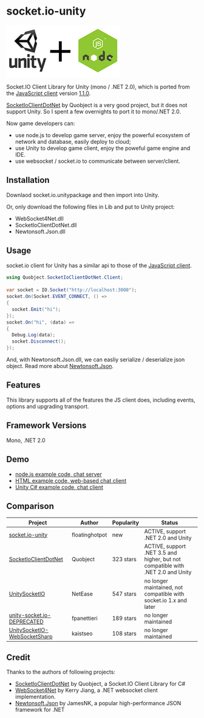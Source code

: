 # socket.io-unity

![unity-nodejs](Demo/unity-nodejs.jpg)

Socket.IO Client Library for Unity (mono / .NET 2.0), which is ported from the [JavaScript client](https://github.com/Automattic/socket.io-client) version [1.1.0](https://github.com/socketio/socket.io-client/releases/tag/1.1.0).

[SocketIoClientDotNet](https://github.com/Quobject/SocketIoClientDotNet) by Quobject is a very good project, but it does not support Unity. So I spent a few overnights to port it to mono/.NET 2.0.

Now game developers can:
* use node.js to develop game server, enjoy the powerful ecosystem of network and database, easily deploy to cloud;
* use Unity to develop game client, enjoy the poweful game engine and IDE.
* use websocket / socket.io to communicate between server/client.

## Installation

Downlaod socket.io.unitypackage and then import into Unity.

Or, only download the following files in Lib and put to Unity project:
* WebSocket4Net.dll
* SocketIoClientDotNet.dll
* Newtonsoft.Json.dll

## Usage
socket.io client for Unity has a similar api to those of the [JavaScript client](https://github.com/Automattic/socket.io-client).

```cs
using Quobject.SocketIoClientDotNet.Client;

var socket = IO.Socket("http://localhost:3000");
socket.On(Socket.EVENT_CONNECT, () =>
{
  socket.Emit("hi");
});
socket.On("hi", (data) =>
{
  Debug.Log(data);
  socket.Disconnect();
});
```

And, with Newtonsoft.Json.dll, we can easliy serialize / deserialize json object. Read more about [Newtonsoft.Json](http://www.newtonsoft.com/json).

## Features
This library supports all of the features the JS client does, including events, options and upgrading transport.

## Framework Versions
Mono, .NET 2.0

## Demo
* [node.js example code, chat server](Demo/test-server/index.js)
* [HTML example code, web-based chat client](Demo/test-server/index.html)
* [Unity C# example code, chat client](Demo/SocketIOScript.cs)

## Comparison

Project | Author | Popularity | Status
---|---|---|---
[socket.io-unity](https://github.com/floatinghotpot/socket.io-unity) | floatinghotpot | new | ACTIVE, support .NET 2.0 and Unity
[SocketIoClientDotNet](https://github.com/Quobject/SocketIoClientDotNet) | Quobject | 323 stars | ACTIVE, support .NET 3.5 and higher, but not compatible with .NET 2.0 and Unity
[UnitySocketIO](https://github.com/NetEase/UnitySocketIO) | NetEase | 547 stars | no longer maintained, not compatible with socket.io 1.x and later
[unity-socket.io-DEPRECATED](https://github.com/fpanettieri/unity-socket.io-DEPRECATED) | fpanettieri | 189 stars | no longer maintained
[UnitySocketIO-WebSocketSharp](https://github.com/kaistseo/UnitySocketIO-WebSocketSharp) | kaistseo | 108 stars | no longer maintained

## Credit

Thanks to the authors of following projects:
* [SocketIoClientDotNet](https://github.com/Quobject/SocketIoClientDotNet) by Quobject, a Socket.IO Client Library for C#
* [WebSocket4Net](https://github.com/kerryjiang/WebSocket4Net) by Kerry Jiang, a .NET websocket client implementation.
* [Newtonsoft.Json](https://github.com/JamesNK/Newtonsoft.Json) by JamesNK, a popular high-performance JSON framework for .NET
